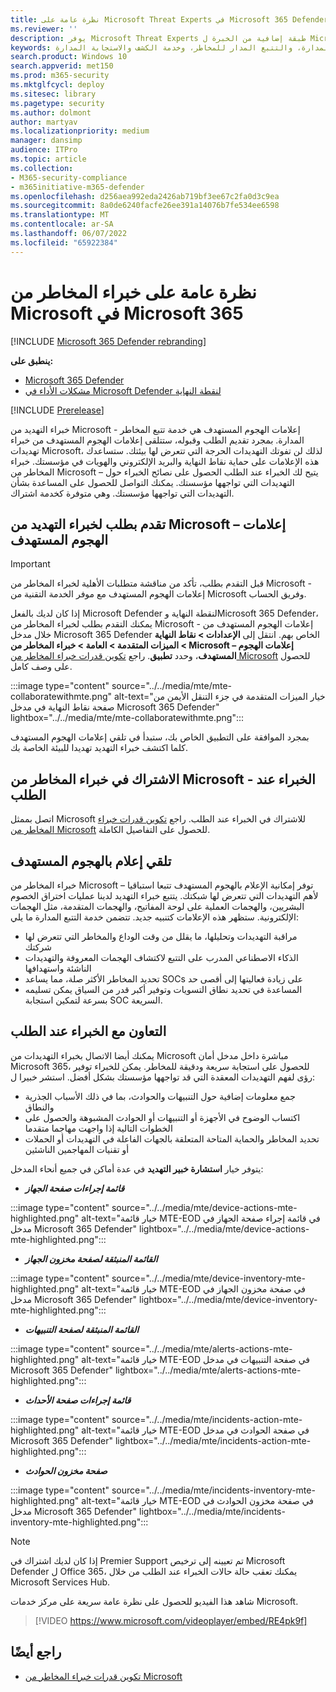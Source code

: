 ```yaml
---
title: نظرة عامة على Microsoft Threat Experts في Microsoft 365 Defender
ms.reviewer: ''
description: يوفر Microsoft Threat Experts طبقة إضافية من الخبرة ل Microsoft 365 Defender.
keywords: خدمة تتبع التهديدات المدارة، والتتبع المدار للمخاطر، وخدمة الكشف والاستجابة المدارة (MDR)، وMTE، وMicrosoft Threat Experts
search.product: Windows 10
search.appverid: met150
ms.prod: m365-security
ms.mktglfcycl: deploy
ms.sitesec: library
ms.pagetype: security
ms.author: dolmont
author: martyav
ms.localizationpriority: medium
manager: dansimp
audience: ITPro
ms.topic: article
ms.collection:
- M365-security-compliance
- m365initiative-m365-defender
ms.openlocfilehash: d256aea992eda2426ab719bf3ee67c2fa0d3c9ea
ms.sourcegitcommit: 8a0de6240facfe26ee391a14076b7fe534ee6598
ms.translationtype: MT
ms.contentlocale: ar-SA
ms.lasthandoff: 06/07/2022
ms.locfileid: "65922384"
---
```

# <a name="microsoft-threat-experts-in-microsoft-365-overview"></a>نظرة عامة على خبراء المخاطر من Microsoft في Microsoft 365

[!INCLUDE [Microsoft 365 Defender rebranding](../includes/microsoft-defender.md)]

**ينطبق على:**

- [Microsoft 365 Defender](https://go.microsoft.com/fwlink/?linkid=2118804)
- [مشكلات الأداء في Microsoft Defender لنقطة النهاية](https://go.microsoft.com/fwlink/p/?linkid=2154037)

[!INCLUDE [Prerelease](../includes/prerelease.md)]

خبراء التهديد من Microsoft - إعلامات الهجوم المستهدف هي خدمة تتبع المخاطر المدارة. بمجرد تقديم الطلب وقبوله، ستتلقى إعلامات الهجوم المستهدف من خبراء تهديدات Microsoft، لذلك لن تفوتك التهديدات الحرجة التي تتعرض لها بيئتك. ستساعدك هذه الإعلامات على حماية نقاط النهاية والبريد الإلكتروني والهويات في مؤسستك.
خبراء المخاطر من Microsoft – يتيح لك الخبراء عند الطلب الحصول على نصائح الخبراء حول التهديدات التي تواجهها مؤسستك. يمكنك التواصل للحصول على المساعدة بشأن التهديدات التي تواجهها مؤسستك. وهي متوفرة كخدمة اشتراك.

## <a name="apply-for-microsoft-threat-experts--targeted-attack-notifications"></a>تقدم بطلب لخبراء التهديد من Microsoft – إعلامات الهجوم المستهدف

> [!IMPORTANT]
> قبل التقدم بطلب، تأكد من مناقشة متطلبات الأهلية لخبراء المخاطر من Microsoft - إعلامات الهجوم المستهدف مع موفر الخدمة التقنية من Microsoft وفريق الحساب.

إذا كان لديك بالفعل Microsoft Defender لنقطة النهاية وMicrosoft 365 Defender، يمكنك التقدم بطلب لخبراء المخاطر من Microsoft - إعلامات الهجوم المستهدف من خلال مدخل Microsoft 365 Defender الخاص بهم. انتقل إلى **الإعدادات > نقاط النهاية > الميزات المتقدمة > العامة > خبراء المخاطر من Microsoft – إعلامات الهجوم المستهدف**، وحدد **تطبيق**. راجع [تكوين قدرات خبراء المخاطر من Microsoft](./configure-microsoft-threat-experts.md) للحصول على وصف كامل.

:::image type="content" source="../../media/mte/mte-collaboratewithmte.png" alt-text="خيار الميزات المتقدمة في جزء التنقل الأيمن من صفحة نقاط النهاية في مدخل Microsoft 365 Defender" lightbox="../../media/mte/mte-collaboratewithmte.png":::

بمجرد الموافقة على التطبيق الخاص بك، ستبدأ في تلقي إعلامات الهجوم المستهدف كلما اكتشف خبراء التهديد تهديدا للبيئة الخاصة بك.

## <a name="subscribe-to-microsoft-threat-experts---experts-on-demand"></a>الاشتراك في خبراء المخاطر من Microsoft - الخبراء عند الطلب

اتصل بممثل Microsoft للاشتراك في الخبراء عند الطلب.  راجع [تكوين قدرات خبراء المخاطر من Microsoft](./configure-microsoft-threat-experts.md) للحصول على التفاصيل الكاملة.

## <a name="receive-targeted-attack-notification"></a>تلقي إعلام بالهجوم المستهدف

خبراء المخاطر من Microsoft – توفر إمكانية الإعلام بالهجوم المستهدف تتبعا استباقيا لأهم التهديدات التي تتعرض لها شبكتك. يتتبع خبراء التهديد لدينا عمليات اختراق الخصوم البشريين، والهجمات العملية على لوحة المفاتيح، والهجمات المتقدمة، مثل الهجمات الإلكترونية. ستظهر هذه الإعلامات كتنبيه جديد. تتضمن خدمة التتبع المدارة ما يلي:

- مراقبة التهديدات وتحليلها، ما يقلل من وقت الوداع والمخاطر التي تتعرض لها شركتك
- الذكاء الاصطناعي المدرب على التتبع لاكتشاف الهجمات المعروفة والتهديدات الناشئة واستهدافها
- تحديد المخاطر الأكثر صلة، مما يساعد SOCs على زيادة فعاليتها إلى أقصى حد
- المساعدة في تحديد نطاق التسويات وتوفير أكبر قدر من السياق يمكن تسليمه بسرعة لتمكين استجابة SOC السريعة.

## <a name="collaborate-with-experts-on-demand"></a>التعاون مع الخبراء عند الطلب

يمكنك أيضا الاتصال بخبراء التهديدات من Microsoft مباشرة داخل مدخل أمان Microsoft 365، للحصول على استجابة سريعة ودقيقة للمخاطر.  يمكن للخبراء توفير رؤى لفهم التهديدات المعقدة التي قد تواجهها مؤسستك بشكل أفضل.  استشر خبيرا ل:

- جمع معلومات إضافية حول التنبيهات والحوادث، بما في ذلك الأسباب الجذرية والنطاق
- اكتساب الوضوح في الأجهزة أو التنبيهات أو الحوادث المشبوهة والحصول على الخطوات التالية إذا واجهت مهاجما متقدما
- تحديد المخاطر والحماية المتاحة المتعلقة بالجهات الفاعلة في التهديدات أو الحملات أو تقنيات المهاجمين الناشئين

يتوفر خيار **استشارة خبير التهديد** في عدة أماكن في جميع أنحاء المدخل:

- <i>**قائمة إجراءات صفحة الجهاز**</i><BR>

:::image type="content" source="../../media/mte/device-actions-mte-highlighted.png" alt-text="خيار قائمة MTE-EOD في قائمة إجراء صفحة الجهاز في مدخل Microsoft 365 Defender" lightbox="../../media/mte/device-actions-mte-highlighted.png":::

- <i>**القائمة المنبثقة لصفحة مخزون الجهاز**</i><BR>

:::image type="content" source="../../media/mte/device-inventory-mte-highlighted.png" alt-text="خيار قائمة MTE-EOD في صفحة مخزون الجهاز في مدخل Microsoft 365 Defender" lightbox="../../media/mte/device-inventory-mte-highlighted.png":::

- <i>**القائمة المنبثقة لصفحة التنبيهات**</i><BR>

:::image type="content" source="../../media/mte/alerts-actions-mte-highlighted.png" alt-text="خيار قائمة MTE-EOD في صفحة التنبيهات في مدخل Microsoft 365 Defender" lightbox="../../media/mte/alerts-actions-mte-highlighted.png":::

- <i>**قائمة إجراءات صفحة الأحداث**</i><BR>

:::image type="content" source="../../media/mte/incidents-action-mte-highlighted.png" alt-text="خيار قائمة MTE-EOD في صفحة الحوادث في مدخل Microsoft 365 Defender" lightbox="../../media/mte/incidents-action-mte-highlighted.png":::

- <i>**صفحة مخزون الحوادث**</i><BR>

:::image type="content" source="../../media/mte/incidents-inventory-mte-highlighted.png" alt-text="خيار قائمة MTE-EOD في صفحة مخزون الحوادث في مدخل Microsoft 365 Defender" lightbox="../../media/mte/incidents-inventory-mte-highlighted.png":::

> [!NOTE]
> إذا كان لديك اشتراك في Premier Support تم تعيينه إلى ترخيص Microsoft Defender ل Office 365، يمكنك تعقب حالة حالات الخبراء عند الطلب من خلال Microsoft Services Hub.

شاهد هذا الفيديو للحصول على نظرة عامة سريعة على مركز خدمات Microsoft.

> [!VIDEO https://www.microsoft.com/videoplayer/embed/RE4pk9f]

## <a name="see-also"></a>راجع أيضًا

- [تكوين قدرات خبراء المخاطر من Microsoft](./configure-microsoft-threat-experts.md)
